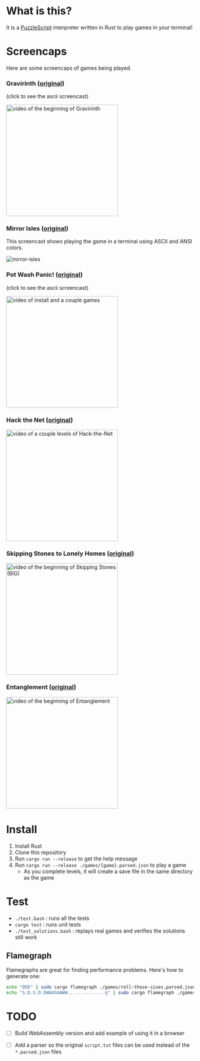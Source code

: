 # What is this?

It is a [PuzzleScript][puzzlescript-url] interpreter written in Rust to play games in your terminal!

# Screencaps

Here are some screencaps of games being played.

### Gravirinth ([original](https://pedropsi.github.io/gravirinth.html))

(click to see the ascii screencast)

<a href="https://asciinema.org/a/262824"><img width="300" alt="video of the beginning of Gravirinth" src="https://asciinema.org/a/262824.png"/></a>

### Mirror Isles ([original](http://www.draknek.org/games/puzzlescript/mirrors.php))

This screencast shows playing the game in a terminal using ASCII and ANSI colors.

![mirror-isles](https://user-images.githubusercontent.com/253202/47133542-ce0d1700-d26e-11e8-851f-233d27aaf0b8.gif)


### Pot Wash Panic! ([original](https://hauntpun.itch.io/pot-wash-panic))

(click to see the ascii screencast)

<a href="https://asciinema.org/a/188014?t=25"><img width="300" alt="video of install and a couple games" src="https://asciinema.org/a/188014.png"/></a>


### Hack the Net ([original](http://www.draknek.org/games/puzzlescript/hack-the-net.php))

<a href="https://asciinema.org/a/188016"><img width="300" alt="video of a couple levels of Hack-the-Net" src="https://asciinema.org/a/188016.png"/></a>

### Skipping Stones to Lonely Homes ([original](http://www.draknek.org/games/puzzlescript/skipping-stones.php))

<a href="https://asciinema.org/a/189279?t=20"><img width="300" alt="video of the beginning of Skipping Stones (BIG)" src="https://asciinema.org/a/189279.png"/></a>

### Entanglement ([original](http://www.richardlocke.co.uk/release/entanglement/chapter-1/))

<a href="https://asciinema.org/a/212372?t=18"><img width="300" alt="video of the beginning of Entanglement" src="https://asciinema.org/a/212372.png"/></a>


# Install

1. Install Rust
1. Clone this repository
1. Run `cargo run --release` to get the help message
1. Run `cargo run --release ./games/{game}.parsed.json` to play a game
    - As you complete levels, it will create a save file in the same directory as the game

# Test

- `./test.bash` : runs all the tests
- `cargo test` : runs unit tests
- `./test_solutions.bash` : replays real games and verifies the solutions still work

## Flamegraph

Flamegraphs are great for finding performance problems. Here's how to generate one:

```bash
echo "DDD" | sudo cargo flamegraph ./games/roll-those-sixes.parsed.json -- --level 0 --scripted
echo "S.D.S.D.DWAASAWWW..............q" | sudo cargo flamegraph ./games/entanglement-one.parsed.json -- --level 3 --scripted
```

# TODO

- [ ] Build WebAssembly version and add example of using it in a browser
- [ ] Add a parser so the original `script.txt` files can be used instead of the `*.parsed.json` files


[puzzlescript-url]: https://github.com/philschatz/puzzlescript